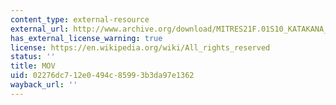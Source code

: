 ```yaml
---
content_type: external-resource
external_url: http://www.archive.org/download/MITRES21F.01S10_KATAKANA_EXERCISES/5d1.mov
has_external_license_warning: true
license: https://en.wikipedia.org/wiki/All_rights_reserved
status: ''
title: MOV
uid: 02276dc7-12e0-494c-8599-3b3da97e1362
wayback_url: ''
---
```

